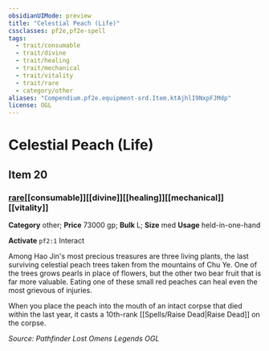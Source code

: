 ```yaml
---
obsidianUIMode: preview
title: "Celestial Peach (Life)"
cssclasses: pf2e,pf2e-spell
tags:
  - trait/consumable
  - trait/divine
  - trait/healing
  - trait/mechanical
  - trait/vitality
  - trait/rare
  - category/other
aliases: "Compendium.pf2e.equipment-srd.Item.ktAjhlI9NxpFJMdp"
license: OGL
---
```

# Celestial Peach (Life)
## Item 20
### [rare](rare "Rare Rarity Trait")[[consumable]][[divine]][[healing]][[mechanical]][[vitality]]

**Category** other; 
**Price** 73000 gp; 
**Bulk** L; **Size** med
**Usage** held-in-one-hand

**Activate** `pf2:1` Interact

Among Hao Jin's most precious treasures are three living plants, the last surviving celestial peach trees taken from the mountains of Chu Ye. One of the trees grows pearls in place of flowers, but the other two bear fruit that is far more valuable. Eating one of these small red peaches can heal even the most grievous of injuries.

When you place the peach into the mouth of an intact corpse that died within the last year, it casts a 10th-rank [[Spells/Raise Dead|Raise Dead]] on the corpse.

*Source: Pathfinder Lost Omens Legends*
*OGL*